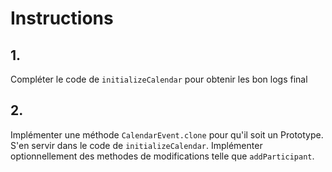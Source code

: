 # Instructions

## 1.

Compléter le code de `initializeCalendar` pour obtenir les bon logs final

## 2.

Implémenter une méthode `CalendarEvent.clone` pour qu'il soit un Prototype. S'en servir dans le code de `initializeCalendar`. Implémenter optionnellement des methodes de modifications telle que `addParticipant`.
